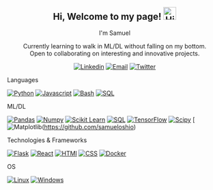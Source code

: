 <h2 align="center" style="margin-top: 0px;">Hi, Welcome to my page! <img width="30" src="https://github-production-user-asset-6210df.s3.amazonaws.com/24524555/238178097-766d336d-b87d-44ba-807c-c51de2bc6b4d.gif" alt="Hi" align="top-center" /> </h2>

<p align="center" style="margin-top: 0px;">I'm Samuel</p>
<p align="center" style="margin-top: 0px;">Currently learning to walk in ML/DL without falling on my bottom. <br>
Open to collaborating on interesting and innovative projects.</p>

<div align="center" >
  
[![Linkedin](https://img.shields.io/badge/LinkedIn-0077B5?style=for-the-badge&logo=linkedin&logoColor=white)](https://www.linkedin.com/in/samuel-oshio/) [![Email](https://img.shields.io/badge/Gmail-D14836?style=for-the-badge&logo=gmail&logoColor=white)](mailto:samueloshio5@gmail.com) [![Twitter](https://img.shields.io/badge/Twitter-1DA1F2?style=for-the-badge&logo=twitter&logoColor=white)](https://twitter.com/samueloshio)

</div>

<p style="margin-top: 0px;">Languages </p>

<div align="left" >
  
[![Python](https://img.shields.io/badge/Python-323330?style=for-the-badge&logo=python&logoColor=blue)](https://github.com/samueloshio) [![Javascript](https://img.shields.io/badge/JavaScript-323330?style=for-the-badge&logo=javascript&logoColor=F7DF1E)](https://github.com/samueloshio) [![Bash](https://img.shields.io/badge/Shell_Script-323330?style=for-the-badge&logo=gnu-bash&logoColor=white)](https://github.com/samueloshio) [![SQL](https://img.shields.io/badge/SQL-323330?style=for-the-badge&logo=mysql&logoColor=white)](https://github.com/samueloshio)

</div>

<a href="https://github.com/samueloshio"></a><p font-style="b" style="margin-top: 0px;">ML/DL </p>

<div align="left" >
  
[![Pandas](https://img.shields.io/badge/Pandas-323330?style=for-the-badge&logo=pandas&logoColor=white)](https://github.com/samueloshio) [![Numpy](https://img.shields.io/badge/Numpy-323330?style=for-the-badge&logo=numpy&logoColor=white)](https://github.com/samueloshio) [![Scikit Learn](https://img.shields.io/badge/scikit_learn-323330?style=for-the-badge&logo=scikit-learn&logoColor=white)](https://github.com/samueloshio) [![SQL](https://img.shields.io/badge/SQL-323330?style=for-the-badge&logo=mysql&logoColor=white)](https://github.com/samueloshio) [![TensorFlow](https://img.shields.io/badge/TensorFlow-323330?style=for-the-badge&logo=TensorFlow&logoColor=white)](https://github.com/samueloshio) [![Scipy](https://img.shields.io/badge/SciPy-323330?style=for-the-badge&logo=SciPy&logoColor=white)](https://github.com/samueloshio) [![Matplotlib](https://img.shields.io/badge/Matplotlib-323330?style=for-the-badge&logo=plotly&logoColor=white)(https://github.com/samueloshio)

</div>

<a href="https://github.com/samueloshio"></a><p font-style="b" style="margin-top: 0px;">Technologies & Frameworks </p>

<div align="left" >
  
[![Flask](https://img.shields.io/badge/Flask-000000?style=for-the-badge&logo=flask&logoColor=white)](https://github.com/samueloshio) [![React](https://img.shields.io/badge/React-20232A?style=for-the-badge&logo=react&logoColor=61DAFB)](https://github.com/samueloshio) [![HTMl](https://img.shields.io/badge/HTML-E34F26?style=for-the-badge&logo=html5&logoColor=white)](https://github.com/samueloshio) [![CSS](https://img.shields.io/badge/CSS-1572B6?style=for-the-badge&logo=css3&logoColor=white)](https://github.com/samueloshio) [![Docker](https://img.shields.io/badge/Docker-2CA5E0?style=for-the-badge&logo=docker&logoColor=white)](https://github.com/samueloshio)

</div>

<a href="https://github.com/samueloshio"></a><p font-style="b" style="margin-top: 0px;">OS </p>

<div align="left" >
  
[![Linux](https://img.shields.io/badge/Linux-FCC624?style=for-the-badge&logo=linux&logoColor=black)](https://github.com/samueloshio) [![Windows](https://img.shields.io/badge/Windows-0078D6?style=for-the-badge&logo=windows&logoColor=white)](https://github.com/samueloshio) 

</div>
